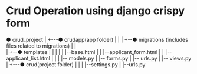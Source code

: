 # Crud Operation using django crispy form



● crud_project
|
+---● crudapp(app folder)
|   |
|   +--● migrations (includes files related to migrations)
|   |  
|   +--● templates
|   |  |
|   |  |--base.html
|   |  |--applicant_form.html
|   |  |--applicant_list.html
|   | 
|   |-- models.py
|   |-- forms.py
|   |-- urls.py
|   |-- views.py
|
+---● crud(project folder)
|   |
|   |--settings.py 
|   |--urls.py